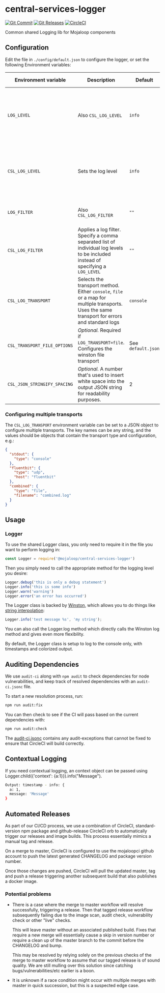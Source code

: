 # central-services-logger
[![Git Commit](https://img.shields.io/github/last-commit/mojaloop/central-services-logger.svg?style=flat)](https://github.com/mojaloop/central-services-logger/commits/master)
[![Git Releases](https://img.shields.io/github/release/mojaloop/central-services-logger.svg?style=flat)](https://github.com/mojaloop/central-services-logger/releases)
[![CircleCI](https://circleci.com/gh/mojaloop/central-services-logger.svg?style=svg)](https://circleci.com/gh/mojaloop/central-services-logger)

Common shared Logging lib for Mojaloop components

## Configuration

<!-- Set the following environment variable `LOG_LEVEL` to the desired log level (i.e. `info`, `debug` etc. - _Note: This must be lower-case._) -->

Edit the file in `./config/default.json` to configure the logger, or set the following Environment variables:

| Environment variable | Description | Default | Available Values |
| --- | --- | --- | --- |
| `LOG_LEVEL` | Also `CSL_LOG_LEVEL` | `info` | `error`, `warn`, `audit`, `trace`, `info`, `perf`, `verbose`, `debug`, `silly` |
| `CSL_LOG_LEVEL` | Sets the log level | `info` | `error`, `warn`, `audit`, `trace`, `info`, `perf`, `verbose`, `debug`, `silly` |
| `LOG_FILTER` | Also `CSL_LOG_FILTER` | `""` | e.g. `"error, trace, verbose" |
| `CSL_LOG_FILTER` | Applies a log filter. Specify a comma separated list of individual log levels to be included instead of specifying a `LOG_LEVEL` | `""` | e.g. `"error, trace, verbose" |
| `CSL_LOG_TRANSPORT` | Selects the transport method. Either `console`, `file` or a map for multiple transports. Uses the same transport for errors and standard logs | `console` | `console`, `file`, `{}` |
| `CSL_TRANSPORT_FILE_OPTIONS` | _Optional._ Required if `LOG_TRANSPORT=file`. Configures the winston file transport | See `default.json` | See the [Winston Docs](https://github.com/winstonjs/winston#common-transport-options) |
| `CSL_JSON_STRINGIFY_SPACING` |  _Optional._  A number that's used to insert white space into the output JSON string for readability purposes. | 2 | integer

### Configuring multiple transports

The `CSL_LOG_TRANSPORT` environment variable can be set to a JSON object to
configure multiple transports. The key names can be any string, and the values
should be objects that contain the transport type and configuration, e.g.:

```json
{
  "stdout": {
    "type": "console"
  },
  "fluentbit": {
    "type": "udp",
    "host": "fluentbit"
  },
  "combined": {
    "type": "file",
    "filename": "combined.log"
  }
}
```

## Usage

### Logger

To use the shared Logger class, you only need to require it in the file you want to perform logging in:

```javascript
const Logger = require('@mojaloop/central-services-logger')
```

Then you simply need to call the appropriate method for the logging level you desire:

```javascript
Logger.debug('this is only a debug statement')
Logger.info('this is some info')
Logger.warn('warning')
Logger.error('an error has occurred')
```

The Logger class is backed by [Winston](https://github.com/winstonjs/winston), which allows you to do things like [string interpolation](https://github.com/winstonjs/winston#string-interpolation):

```javascript
Logger.info('test message %s', 'my string');
```

You can also call the Logger.log method which directly calls the Winston log method and gives even more flexibility.

By default, the Logger class is setup to log to the console only, with timestamps and colorized output.

## Auditing Dependencies

We use `audit-ci` along with `npm audit` to check dependencies for node vulnerabilities, and keep track of resolved dependencies with an `audit-ci.jsonc` file.

To start a new resolution process, run:

```bash
npm run audit:fix
```

You can then check to see if the CI will pass based on the current dependencies with:

```bash
npm run audit:check
```

The [audit-ci.jsonc](./audit-ci.jsonc) contains any audit-exceptions that cannot be fixed to ensure that CircleCI will build correctly.

## Contextual Logging

If you need contextual logging, an context object can be passed using Logger.child({'context': {a:1}}).info("Message").

```bash
Output: timestamp - info: {
  a: 1,
  message: 'Message'
}
```

## Automated Releases

As part of our CI/CD process, we use a combination of CircleCI, standard-version
npm package and github-release CircleCI orb to automatically trigger our releases
and image builds. This process essentially mimics a manual tag and release.

On a merge to master, CircleCI is configured to use the mojaloopci github account
to push the latest generated CHANGELOG and package version number.

Once those changes are pushed, CircleCI will pull the updated master, tag and
push a release triggering another subsequent build that also publishes a docker image.

### Potential problems

* There is a case where the merge to master workflow will resolve successfully, triggering
  a release. Then that tagged release workflow subsequently failing due to the image scan,
  audit check, vulnerability check or other "live" checks.

  This will leave master without an associated published build. Fixes that require
  a new merge will essentially cause a skip in version number or require a clean up
  of the master branch to the commit before the CHANGELOG and bump.

  This may be resolved by relying solely on the previous checks of the
  merge to master workflow to assume that our tagged release is of sound quality.
  We are still mulling over this solution since catching bugs/vulnerabilities/etc earlier
  is a boon.

* It is unknown if a race condition might occur with multiple merges with master in
  quick succession, but this is a suspected edge case.

